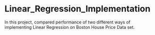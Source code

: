 # Linear_Regression_Implementation
In this project, compared performance of two different ways of implementing Linear Regression on Boston House Price Data set.
